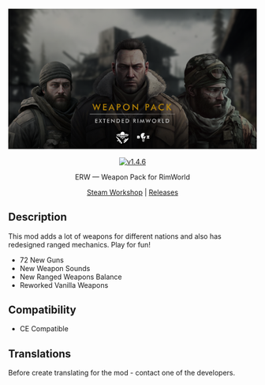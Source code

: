 <p align="center">
    <img src="https://raw.githubusercontent.com/Chwiz/erw-weapon-pack/master/About/Preview.png" alt="ERW — Weapon Pack" />
</p>

<p align="center">
  <a href="https://github.com/Chwiz/erw-weapon-pack/releases">
    <img src="https://img.shields.io/badge/version-2023.2.0-green.svg?style=flat" alt="v1.4.6" />
  </a>
</p>

<p align="center">
    ERW — Weapon Pack for RimWorld
</p>

<p align="center">
    <a href="https://steamcommunity.com/sharedfiles/filedetails/?id=2744250750">Steam Workshop</a> | <a href="https://github.com/Chwiz/erw-weapon-pack/releases">Releases</a>
</p>

## Description
This mod adds a lot of weapons for different nations and also has redesigned ranged mechanics. Play for fun!

* 72 New Guns
* New Weapon Sounds
* New Ranged Weapons Balance
* Reworked Vanilla Weapons

## Compatibility
* CE Compatible

## Translations
Before create translating for the mod - contact one of the developers.